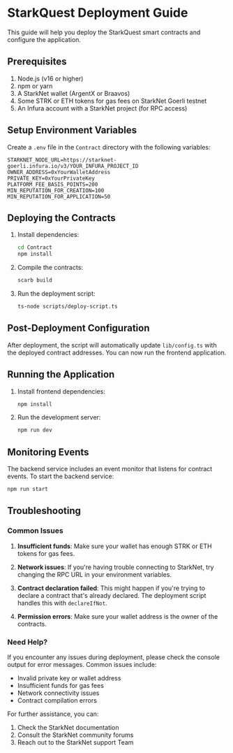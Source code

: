 # StarkQuest Deployment Guide

This guide will help you deploy the StarkQuest smart contracts and configure the application.

## Prerequisites

1. Node.js (v16 or higher)
2. npm or yarn
3. A StarkNet wallet (ArgentX or Braavos)
4. Some STRK or ETH tokens for gas fees on StarkNet Goerli testnet
5. An Infura account with a StarkNet project (for RPC access)

## Setup Environment Variables

Create a `.env` file in the `Contract` directory with the following variables:

```env
STARKNET_NODE_URL=https://starknet-goerli.infura.io/v3/YOUR_INFURA_PROJECT_ID
OWNER_ADDRESS=0xYourWalletAddress
PRIVATE_KEY=0xYourPrivateKey
PLATFORM_FEE_BASIS_POINTS=200
MIN_REPUTATION_FOR_CREATION=100
MIN_REPUTATION_FOR_APPLICATION=50
```

## Deploying the Contracts

1. Install dependencies:

   ```bash
   cd Contract
   npm install
   ```

2. Compile the contracts:

   ```bash
   scarb build
   ```

3. Run the deployment script:
   ```bash
   ts-node scripts/deploy-script.ts
   ```

## Post-Deployment Configuration

After deployment, the script will automatically update `lib/config.ts` with the deployed contract addresses. You can now run the frontend application.

## Running the Application

1. Install frontend dependencies:

   ```bash
   npm install
   ```

2. Run the development server:
   ```bash
   npm run dev
   ```

## Monitoring Events

The backend service includes an event monitor that listens for contract events. To start the backend service:

```bash
npm run start
```

## Troubleshooting

### Common Issues

1. **Insufficient funds**: Make sure your wallet has enough STRK or ETH tokens for gas fees.

2. **Network issues**: If you're having trouble connecting to StarkNet, try changing the RPC URL in your environment variables.

3. **Contract declaration failed**: This might happen if you're trying to declare a contract that's already declared. The deployment script handles this with `declareIfNot`.

4. **Permission errors**: Make sure your wallet address is the owner of the contracts.

### Need Help?

If you encounter any issues during deployment, please check the console output for error messages. Common issues include:

- Invalid private key or wallet address
- Insufficient funds for gas fees
- Network connectivity issues
- Contract compilation errors

For further assistance, you can:

1. Check the StarkNet documentation
2. Consult the StarkNet community forums
3. Reach out to the StarkNet support Team
